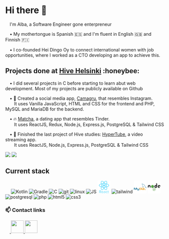 <!--
### Hi there 👋

**acastanome/acastanome** is a ✨ _special_ ✨ repository because its `README.md` (this file) appears on your GitHub profile.

Here are some ideas to get you started:

- 🔭 I’m currently working on ...
- 🌱 I’m currently learning ...
- 👯 I’m looking to collaborate on ...
- 🤔 I’m looking for help with ...
- 💬 Ask me about ...
- 📫 How to reach me: ...
- 😄 Pronouns: ...
- ⚡ Fun fact: ...

<div align="center">
<img src="https://github.com/IanGaplichnik/IanGaplichnik/blob/main/hello_gif.gif" />
</div>
-->

<h1>Hi there 👋 </h1>

<p>&emsp;I'm Alba, a Software Engineer gone enterpreneur</p>

<p>&emsp;• My mothertongue is Spanish 🇪🇸 and I'm fluent in English 🇬🇧 and Finnish 🇫🇮

<p>&emsp;• I co-founded Hei Dingo Oy to connect international women with job opportunities, where I worked as a CTO developing an app to achieve this.

<h2>Projects done at <a href="https://www.hive.fi/">Hive Helsinki</a> :honeybee:</h2>

<!-- <p>&emsp;• 👩🏻‍💻 Learning more about web development through <a href="https://github.com/acastanome/FullStackOpen2022">Full Stack Open.</p> -->
  
<!-- <p>&emsp;• 👩🏻‍💻 Currently learning C++.</p> -->
<!--
<p>&emsp;• 📖  Meanwhile completing the <a href="https://fullstackopen.com/en/">Full Stack Open</a> course. Follow my progress <a href="https://github.com/IanGaplichnik/HY_FSO">here!</a> </p>
-->
<p>&emsp;• I did several projects in C before starting to learn abut web development. Most of my projects are publicly available on Github</p>
<p>&emsp;• 📸 Created a social media app, <a href="https://github.com/acastanome/Hive_camagru">Camagru</a>, that resembles Instagram.<br>&emsp;&emsp;It uses Vanilla JavaScript, HTML and CSS for the frontend and PHP, MySQL and MariaDB for the backend.</p>
<p>&emsp;• 🔥 <a href="https://github.com/JuhoKangas/matcha">Matcha</a>, a dating app that resembles Tinder.<br>&emsp;&emsp;It uses ReactJS, Redux, Node.js, Express.js, PostgreSQL & Tailwind CSS</p>
<p>&emsp;• 🎥 Finished the last project of Hive studies: <a href="https://github.com/JuhoKangas/hypertube">HyperTube</a>, a video streaming app.<br>&emsp;&emsp;It uses ReactJS, Node.js, Express.js, PostgreSQL & Tailwind CSS</p>
<!--
<p>&emsp;• 📩 I am open for work</p>
-->

<div>
  <img src="https://github-readme-stats.vercel.app/api?username=acastanome&show_icons=true&theme=react" height="150px"/>           
  <img src="https://github-readme-stats.vercel.app/api/top-langs/?username=acastanome&show_icons=true&theme=react" height="150px"/>
</div>

<h2>Current stack</h2>
<div>
  &emsp;
  <img src="https://cdn.jsdelivr.net/gh/devicons/devicon@latest/icons/kotlin/kotlin-original.svg" alt="Kotlin" height="40px" width="40px" />
  <img src="https://cdn.jsdelivr.net/gh/devicons/devicon@latest/icons/gradle/gradle-original.svg" alt="Gradle" height="40px" width="40px" />
          
  <img src="https://cdn.jsdelivr.net/gh/devicons/devicon/icons/c/c-original.svg" alt="C" height="40px" width="40px" />
  <img src="https://cdn.jsdelivr.net/gh/devicons/devicon/icons/git/git-plain-wordmark.svg" alt="git" height="40px" width="40px" />
  <img src="https://cdn.jsdelivr.net/gh/devicons/devicon/icons/linux/linux-original.svg" alt="linux" height="40px" width="40px" />
  
  <img src="https://cdn.jsdelivr.net/gh/devicons/devicon/icons/javascript/javascript-original.svg" alt="JS" height="40px" width="40px" />
  <img src="https://raw.githubusercontent.com/devicons/devicon/master/icons/react/react-original-wordmark.svg" alt="react" width="40" height="40"/>
  <img src="https://www.vectorlogo.zone/logos/tailwindcss/tailwindcss-icon.svg" alt="tailwind" width="40" height="40"/>
  
  <img src="https://raw.githubusercontent.com/devicons/devicon/master/icons/mysql/mysql-original-wordmark.svg" alt="mysql" width="40" height="40"/>
  <img src="https://raw.githubusercontent.com/devicons/devicon/master/icons/nodejs/nodejs-original-wordmark.svg" alt="nodejs" width="40" height="40"/>
  <img src="https://www.vectorlogo.zone/logos/postgresql/postgresql-ar21.svg" alt="postgresql" width="80" height="40"/>
  
  <img src="https://cdn.jsdelivr.net/npm/devicons@1.8.0/!SVG/php.svg" alt="php" height="40px" width="40px"/>
  <img src="https://cdn.jsdelivr.net/gh/devicons/devicon/icons/html5/html5-plain-wordmark.svg" alt="html5" height="40px" width="40px" />
  <img src="https://cdn.jsdelivr.net/gh/devicons/devicon/icons/css3/css3-plain-wordmark.svg" alt="css3" height="40px" width="40px" />
<!--   <img src="https://raw.githubusercontent.com/devicons/devicon/master/icons/typescript/typescript-original.svg" alt="typescript" width="40" height="40"/> -->
  <!--
  <img src="https://cdn.jsdelivr.net/gh/devicons/devicon/icons/react/react-original-wordmark.svg"  height="40px" width="40px"/>
  <img src="https://cdn.jsdelivr.net/gh/devicons/devicon/icons/vim/vim-original.svg" height="40px" width="40px" />
-->
  </div>
  

<h3>📫 Contact links</h3>
<div>
  &emsp;<a href="https://www.linkedin.com/in/alba-castano">
    <img src="https://cdn.jsdelivr.net/gh/devicons/devicon/icons/linkedin/linkedin-original.svg" height ="40px" width="40px"/>
  </a>
  <a href="mailto:acastanome@gmail.com">
    <img height="40px" width="40px" src="https://user-images.githubusercontent.com/1412131/58957746-8d342500-87a1-11e9-9c34-4c757712bd27.png" />
  </a>
</div>
